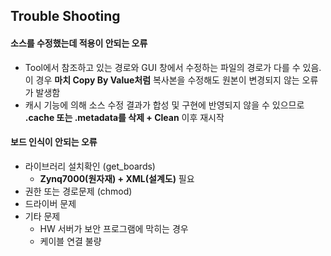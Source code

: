 ## Trouble Shooting

#### 소스를 수정했는데 적용이 안되는 오류

- Tool에서 참조하고 있는 경로와 GUI 창에서 수정하는 파일의 경로가 다를 수 있음. 이 경우 **마치 Copy By Value처럼** 복사본을 수정해도 원본이 변경되지 않는 오류가 발생함
- 캐시 기능에 의해 소스 수정 결과가 합성 및 구현에 반영되지 않을 수 있으므로 **.cache 또는 .metadata를 삭제 + Clean** 이후 재시작

#### 보드 인식이 안되는 오류

- 라이브러리 설치확인 (get_boards)
  - **Zynq7000(원자재) + XML(설계도)** 필요
- 권한 또는 경로문제 (chmod)
- 드라이버 문제
- 기타 문제
  - HW 서버가 보안 프로그램에 막히는 경우
  - 케이블 연결 불량
